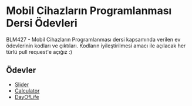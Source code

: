 # Mobil Cihazların Programlanması Dersi Ödevleri
BLM427 - Mobil Cihazların Programlanması dersi kapsamında verilen ev ödevlerinin kodları ve çıktıları. Kodların iyileştirilmesi amacı ile açılacak her türlü pull request'e açığız :)

## Ödevler
- [Slider](/Slider)
- [Calculator](/Calculator)
- [DayOfLife](/DayOfLife)